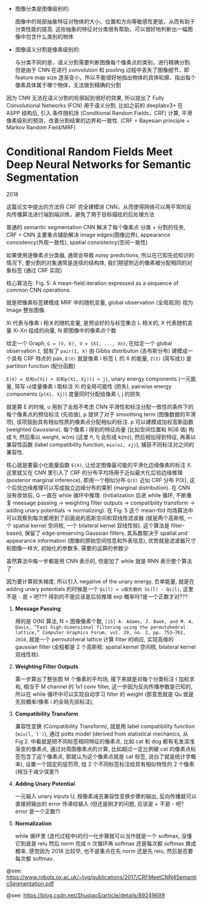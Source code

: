 #

-   图像分类是图像级别的:

    图像中的局部抽象特征对物体的大小、位置和方向等敏感性更低，从而有助于分类性能的提高. 这些抽象的特征对分类很有帮助，可以很好地判断出一幅图像中包含什么类别的物体

-   图像语义分割是像素级别的:

    与分类不同的是，语义分割需要判断图像每个像素点的类别，进行精确分割. 但是由于 CNN 在进行 convolution 和 pooling 过程中丢失了图像细节，即 feature map size 逐渐变小，所以不能很好地指出物体的具体轮廓、指出每个像素具体属于哪个物体，无法做到精确的分割

因为 CNN 无法在语义分割的轮廓起到很好的效果, 所以提出了 Fully Convolutional Networks (FCN) 用于语义分割. 比如之前的 deeplabv3+ 在 ASPP 结构后, 引入 条件随机场 (Conditional Random Fields，CRF) 计算, 平滑像素级别的预测，改善分割结果的边界和一致性. (CRF = Bayesian principle + Markov Random Field/MRF)

# Conditional Random Fields Meet Deep Neural Networks for Semantic Segmentation

2018

这篇论文中提出的方法将 CRF 完全建模进 CNN，从而使得网络可以用平常的反向传播算法进行端到端训练，避免了用于目标描绘的后处理方法

普通的 semantic segmentation CNN 解决了每个像素点 分类 + 分割的任务, CRF + CNN 主要重点辅助解决 image edges(图像边界), appearance consistency(外观一致性), spatial consistency(空间一致性)

如果使用逐像素点分类器, 通常会导致 noisy predictions, 所以在已知先验知识的情况下, 要分割的对象通常是连续的结构体, 我们期望附近的像素被分配相同的对象标签 (通过 CRF 实现)

核心算法在: Fig. 5: A mean-field iteration expressed as a sequence of common CNN operations.

就是把像素标签建模成 MRF 中的随机变量, global observation (全局观测) 视为 Image 整张图像.

Xi 代表与像素 i 相关的随机变量, 是预设好的与标签集合 L 相关的, X 代表随机变量 Xi-Xn 组成的向量, N 即图像中的像素点个数

给定一个 Graph, `G = (V, E), V = {X1, ..., Xn}`, 在给定一个 global observation `I`, 就有了 `pair(I, X)` 由 Gibbs distributon (吉布斯分布) 建模成一个具有 CRF 特点的 pair, `E(X)` 就是像素 i 标签 L 的 X 的能量, `Z(I)` (简写成`I`) 是 partition function (配分函数)

`E(X) = 总和u(Xi) + 总和p(Xi, Xj)(i < j)`, unary energy components (一元能量, 简写 u)度量像素 i 取标注 Xi 的全局可能性 (损失), pairwise energy components (`p(Xi, Xj)`) 度量同时分配给像素 i, j 的损失

就是算 E 的时候, u 用到了全局不考虑 CNN 平滑性和标注分配一致性的条件下的每个像素点的预估标注 (先验值), p 提供了对于 smoothing term (图像数据的平滑项), 该项鼓励具有相似性质的像素点分配相似的标注. p 可以建模成加权高斯函数 (weighted Gaussians). 每个像素 i 得到的特征向量 (比如空间位置和 RGB 值) 构成 fi, 然后乘以 weight, w(m) (这里 fi, fj 会形成 k(m)), 然后相加得到特征, 再乘以兼容性函数 (label compatibility function, `miu(xi, xj)`), 捕获不同标注对之间的兼容性.

核心就是要最小化能量函数 `E(X)`, 让给定图像最可能的平滑化边缘像素的标注 X. 这里就又在 CNN 里引入了 CRF 的分布平均场用于近似最大化后验边缘推理 (posterior marginal inference), 即用一个相似分布 `Q(X)` 近似 CRF 分布 P(X), 这个后验边缘推理可以写成独立边缘分布的乘积 (marginal distribution). 在 CNN 没有收敛前, Q 一直在 while 循环中推理. (Initialization 后进 while 循环, 不断重复 meesage passing -> weighting filter outputs -> compatibility transform -> adding unary potentials -> normalizing). 在 Fig. 5 这个 mean-fild 均场算法中可以观察到每次都用到了前面说的高斯空间和双线性滤波器 (就是两个高斯核, 一个 spatial kernel 空间核, 一个 bilateral kernel 双线性核). 这个算法是 filter-based, 保留了 edge-preserving Gaussian filters, 其系数取决于 spatial and appearance information (图像的原始空间信息和外表信息), 优势就是滤波器尺寸和图像一样大, 初始化的参数多, 需要的运算的参数少

虽然算法中每一步都是用 CNN 表示的, 但是加了 while 就是 RNN 表示整个算法了

因为要计算损失梯度, 所以引入 negative of the unary energy, 负单能量, 就是在 adding unary potentials 的时候是一个 `Qi(l) = u取负数的 Ui(l) - Qi(l)`, 这里不是 `-` 是 `+` 吧??? 得到的不是应该是后验推理 exp 概率吗?是一个正数才对???

1. **Message Passing**:

    用的是 O(N) 算法, N = 图像像素个数, `[15] A. Adams, J. Baek, and M. A. Davis, “Fast high-dimensional filtering using the permutohedral lattice,” Computer Graphics Forum, vol. 29, no. 2, pp. 753–762, 2010`, 就是一个 permutoheral lattice 计算 filter 的响应, 实现高维的 gaussian filter (全程都是 2 个高斯核: spatial kernel 空间核, bilateral kernel 双线性核).

2. **Weighting Filter Outputs**

    第一步算出了整张图 M 个像素的平均场, 接下来就是对每个分类标注 I 加权求和, 相当于 M channel 的 1x1 conv filter, 这一步因为反向传播参数是已知的, 所以在 while 循环中可以实现自动学习 filter 的 weight (那意思就是 Qu 就是先验概率/像素 i 的全局先验标注),

3. **Compatibility Transform**

    兼容性变换 (Compatibility Transform), 就是用 label compatibility function (`miu(l, l')`), 通过 potts model (derived from statistical mechanics, 从 Fig 2. 中看就是把不同标签相同特征的像素点, 比如 cat 和 dog 都有毛发深浅渐变的像素点, 通过对周围像素点的计算, 比如超过一定比例被 cat 的像素点标签包含了这个像素点, 那就认为这个像素点就是 cat 标签, 说白了就是统计学概率), 设置一个固定的惩罚项, 给 2 个不同标签标注给具有相似特性的 2 个像素 (相当于减少误差?)

4. **Adding Unary Potential**

    一元输入 unary inputs U, 按像素减去兼容性变换步骤的输出, 反向传播就可以直接把输出的 error 传递给输入 (但还是刚才的问题, 应该是 + 不是 - 吧? error 是一个正数?)

5. **Normalization**

    while 循环里 (迭代过程中)的归一化步骤就可以当作就是一个 softmax, 没懂它到底是 relu 然后 norm 完成 n 次循环再 softmax 还是每次都 softmax 换成概率, 感觉因为 2018 比较早, 也不是重点在先 norm 还是先 relu, 然后是否要每次都 softmax.

@see: https://www.robots.ox.ac.uk/~tvg/publications/2017/CRFMeetCNN4SemanticSegmentation.pdf

@see: https://blog.csdn.net/ShuqiaoS/article/details/89249699
